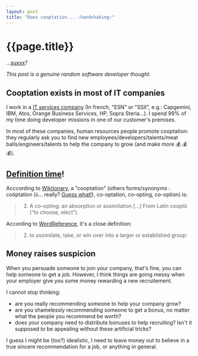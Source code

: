 ```yaml
---
layout: post
title: "Does cooptation... :handshaking:"
---
```


# {{page.title}} 

...[suxxx](https://www.youtube.com/watch?v=29RdAKFgXq0)?

*This post is a genuine random software developer thought.*

## Cooptation exists in most of IT companies

I work in a [IT services company](https://www.apside.com/en/) (In french, "ESN" or "SSII", e.g.: Capgemini, IBM, Atos, Orange Business Services, HP, Sopra Steria...). I spend 99% of my time doing developer missions in one of our customer's premises.

In most of these companies, human resources people promote cooptation: they regularly ask you to find new employees/developers/talents/meat balls/engineers/talents to help the company to grow (and make more :moneybag: :moneybag: :moneybag:).

## [Definition time](https://www.youtube.com/watch?v=otCpCn0l4Wo)! 

Acccording to [Wiktionary](https://en.wiktionary.org/wiki/cooptation), a "cooptation" (others forms/synonyms : coöptation (`ö`... really? [Guess what!](https://en.wiktionary.org/wiki/Category:English_terms_spelled_with_%C3%96)), co-optation, co-opting, co-option) is:
> 2. A co-opting: an absorption or assimilation
> [...]
> From Latin cooptō (“to choose, elect”).

According to [WordReference](https://www.wordreference.com/definition/cooptation), it's a close definition: 
> 2. to assimilate, take, or win over into a larger or established group:

## Money raises suspicion  

When you persuade someone to join your company, that's fine, you can help someone to get a job. However, I think things are going messy when your employer give you some money rewarding a new recruitement. 

I cannot stop thinking:

- are you really recommending someone to help your company grow? 
- are you shamelessly recommending someone to get a bonus, no matter what the people you recommend be worth? 
- does your company need to distribute bonuses to help recruiting? Isn't it supposed to be appealing without these artificial tricks?

I guess I might be (too?) idealistic, I need to leave money out to believe in a true sincere recommendation for a job, or anything in general.